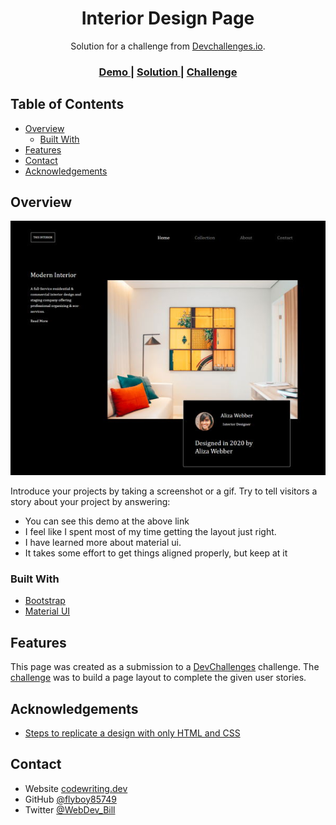 <!-- Please update value in the {}  -->

<h1 align="center">Interior Design Page</h1>

<div align="center">
   Solution for a challenge from  <a href="http://devchallenges.io" target="_blank">Devchallenges.io</a>.
</div>

<div align="center">
  <h3>
    <a href="https://codewriting.dev/100daysofcode/day13">
      Demo
    </a>
    <span> | </span>
    <a href="https://codewriting.dev/100daysofcode/day13">
      Solution
    </a>
    <span> | </span>
    <a href="https://devchallenges.io/challenges/Jymh2b2FyebRTUljkNcb">
      Challenge
    </a>
  </h3>
</div>

<!-- TABLE OF CONTENTS -->

## Table of Contents

- [Overview](#overview)
  - [Built With](#built-with)
- [Features](#features)
- [Contact](#contact)
- [Acknowledgements](#acknowledgements)

<!-- OVERVIEW -->

## Overview

![screenshot](images/interior.jpg)

Introduce your projects by taking a screenshot or a gif. Try to tell visitors a story about your project by answering:

- You can see this demo at the above link
- I feel like I spent most of my time getting the layout just right.
- I have learned more about material ui.
- It takes some effort to get things aligned properly, but keep at it

### Built With

<!-- This section should list any major frameworks that you built your project using. Here are a few examples.-->

- [Bootstrap](https://getbootstrap.com/)
- [Material UI](https://material-ui.com/)


## Features

<!-- List the features of your application or follow the template. Don't share the figma file here :) -->

This page was created as a submission to a [DevChallenges](https://devchallenges.io/challenges) challenge. The [challenge](https://devchallenges.io/challenges/Jymh2b2FyebRTUljkNcb) was to build a page layout to complete the given user stories.

## Acknowledgements

<!-- This section should list any articles or add-ons/plugins that helps you to complete the project. This is optional but it will help you in the future. For example -->

- [Steps to replicate a design with only HTML and CSS](https://devchallenges-blogs.web.app/how-to-replicate-design/)


## Contact

- Website [codewriting.dev](https://codewriting.dev)
- GitHub [@flyboy85749](https://github.com/flyboy85749)
- Twitter [@WebDev_Bill](https://twitter.com/WebDev_Bill)

